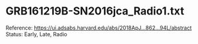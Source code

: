 # GRB161219B-SN2016jca_Radio1.txt

Reference: https://ui.adsabs.harvard.edu/abs/2018ApJ...862...94L/abstract
Status: Early, Late, Radio